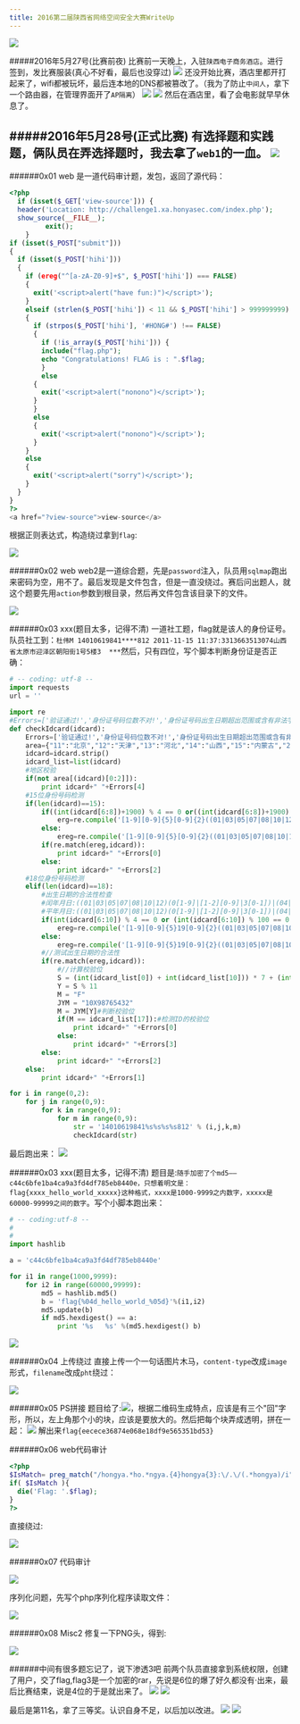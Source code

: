 ```yaml
---
title: 2016第二届陕西省网络空间安全大赛WriteUp
---
```

![](http://7xi72v.com1.z0.glb.clouddn.com/16-5-29/88204668.jpg)

#####2016年5月27号(比赛前夜)
比赛前一天晚上，入驻`陕西电子商务酒店`。进行签到，发比赛服装(真心不好看，最后也没穿过)
![](http://7xi72v.com1.z0.glb.clouddn.com/16-5-29/31523174.jpg)
还没开始比赛，酒店里都开打起来了，wifi都被玩坏，最后连本地的DNS都被篡改了。（我为了防止`中间人`，拿下一个路由器，在管理界面开了`AP隔离`）
![](http://7xi72v.com1.z0.glb.clouddn.com/16-5-29/45933516.jpg)
![](http://7xi72v.com1.z0.glb.clouddn.com/16-5-29/74528206.jpg)
然后在酒店里，看了会电影就早早休息了。

#####2016年5月28号(正式比赛)
有选择题和实践题，俩队员在弄选择题时，我去拿了`web1`的一血。
![](http://7xi72v.com1.z0.glb.clouddn.com/16-5-29/62433167.jpg)
-------
######0x01 web
是一道代码审计题，发包，返回了源代码：

```php
<?php
  if (isset($_GET['view-source'])) {
  header('Location: http://challenge1.xa.honyasec.com/index.php');
  show_source(__FILE__);
         exit();
    }
if (isset($_POST["submit"]))
{
  if (isset($_POST['hihi']))
  {
    if (ereg("^[a-zA-Z0-9]+$", $_POST['hihi']) === FALSE)
    {
      exit('<script>alert("have fun:)")</script>');
    }
    elseif (strlen($_POST['hihi']) < 11 && $_POST['hihi'] > 999999999)
    {
      if (strpos($_POST['hihi'], '#HONG#') !== FALSE)
      {
        if (!is_array($_POST['hihi'])) {
        include("flag.php");
        echo "Congratulations! FLAG is : ".$flag;
        }
        else
      {
        exit('<script>alert("nonono")</script>');
      }
      }
      else
      {
        exit('<script>alert("nonono")</script>');
      }
    }
    else
    {
      exit('<script>alert("sorry")</script>');
    }
  }
}
?>
<a href="?view-source">view-source</a>
```

根据正则表达式，构造绕过拿到`flag`:

![](http://7xi72v.com1.z0.glb.clouddn.com/16-5-29/1501704.jpg)

######0x02 web
web2是一道综合题，先是`password`注入，队员用`sqlmap`跑出来密码为空，用不了。最后发现是文件包含，但是一直没绕过。赛后问出题人，就这个题要先用`action`参数到根目录，然后再文件包含该目录下的文件。

![](http://7xi72v.com1.z0.glb.clouddn.com/16-5-29/20436834.jpg)

######0x03 xxx(题目太多，记得不清)
一道社工题，flag就是该人的身份证号。队员社工到：`杜伟M 14010619841****812 2011-11-15 11:37:3313663513074山西省太原市迎泽区朝阳街1号5楼3  ***`然后，只有四位，写个脚本判断身份证是否正确：

```python
# -- coding: utf-8 --
import requests
url = ''

import re
#Errors=['验证通过!','身份证号码位数不对!','身份证号码出生日期超出范围或含有非法字符!','身份证号码校验错误!','身份证地区非法!']
def checkIdcard(idcard):
    Errors=['验证通过!','身份证号码位数不对!','身份证号码出生日期超出范围或含有非法字符!','身份证号码校验错误!','身份证地区非法!']
    area={"11":"北京","12":"天津","13":"河北","14":"山西","15":"内蒙古","21":"辽宁","22":"吉林","23":"黑龙江","31":"上海","32":"江苏","33":"浙江","34":"安徽","35":"福建","36":"江西","37":"山东","41":"河南","42":"湖北","43":"湖南","44":"广东","45":"广西","46":"海南","50":"重庆","51":"四川","52":"贵州","53":"云南","54":"西藏","61":"陕西","62":"甘肃","63":"青海","64":"宁夏","65":"新疆","71":"台湾","81":"香港","82":"澳门","91":"国外"}
    idcard=idcard.strip()
    idcard_list=list(idcard)
    #地区校验
    if(not area[(idcard)[0:2]]):
        print idcard+" "+Errors[4]
    #15位身份号码检测
    if(len(idcard)==15):
        if((int(idcard[6:8])+1900) % 4 == 0 or((int(idcard[6:8])+1900) % 100 == 0 and (int(idcard[6:8])+1900) % 4 == 0 )):
            erg=re.compile('[1-9][0-9]{5}[0-9]{2}((01|03|05|07|08|10|12)(0[1-9]|[1-2][0-9]|3[0-1])|(04|06|09|11)(0[1-9]|[1-2][0-9]|30)|02(0[1-9]|[1-2][0-9]))[0-9]{3}$')#//测试出生日期的合法性
        else:
            ereg=re.compile('[1-9][0-9]{5}[0-9]{2}((01|03|05|07|08|10|12)(0[1-9]|[1-2][0-9]|3[0-1])|(04|06|09|11)(0[1-9]|[1-2][0-9]|30)|02(0[1-9]|1[0-9]|2[0-8]))[0-9]{3}$')#//测试出生日期的合法性
        if(re.match(ereg,idcard)):
            print idcard+" "+Errors[0]
        else:
            print idcard+" "+Errors[2]
    #18位身份号码检测
    elif(len(idcard)==18):
        #出生日期的合法性检查
        #闰年月日:((01|03|05|07|08|10|12)(0[1-9]|[1-2][0-9]|3[0-1])|(04|06|09|11)(0[1-9]|[1-2][0-9]|30)|02(0[1-9]|[1-2][0-9]))
        #平年月日:((01|03|05|07|08|10|12)(0[1-9]|[1-2][0-9]|3[0-1])|(04|06|09|11)(0[1-9]|[1-2][0-9]|30)|02(0[1-9]|1[0-9]|2[0-8]))
        if(int(idcard[6:10]) % 4 == 0 or (int(idcard[6:10]) % 100 == 0 and int(idcard[6:10])%4 == 0 )):
            ereg=re.compile('[1-9][0-9]{5}19[0-9]{2}((01|03|05|07|08|10|12)(0[1-9]|[1-2][0-9]|3[0-1])|(04|06|09|11)(0[1-9]|[1-2][0-9]|30)|02(0[1-9]|[1-2][0-9]))[0-9]{3}[0-9Xx]$')#//闰年出生日期的合法性正则表达式
        else:
            ereg=re.compile('[1-9][0-9]{5}19[0-9]{2}((01|03|05|07|08|10|12)(0[1-9]|[1-2][0-9]|3[0-1])|(04|06|09|11)(0[1-9]|[1-2][0-9]|30)|02(0[1-9]|1[0-9]|2[0-8]))[0-9]{3}[0-9Xx]$')#//平年出生日期的合法性正则表达式
        #//测试出生日期的合法性
        if(re.match(ereg,idcard)):
            #//计算校验位
            S = (int(idcard_list[0]) + int(idcard_list[10])) * 7 + (int(idcard_list[1]) + int(idcard_list[11])) * 9 + (int(idcard_list[2]) + int(idcard_list[12])) * 10 + (int(idcard_list[3]) + int(idcard_list[13])) * 5 + (int(idcard_list[4]) + int(idcard_list[14])) * 8 + (int(idcard_list[5]) + int(idcard_list[15])) * 4 + (int(idcard_list[6]) + int(idcard_list[16])) * 2 + int(idcard_list[7]) * 1 + int(idcard_list[8]) * 6 + int(idcard_list[9]) * 3
            Y = S % 11
            M = "F"
            JYM = "10X98765432"
            M = JYM[Y]#判断校验位
            if(M == idcard_list[17]):#检测ID的校验位
                print idcard+" "+Errors[0]
            else:
                print idcard+" "+Errors[3]
        else:
            print idcard+" "+Errors[2]
    else:
        print idcard+" "+Errors[1]

for i in range(0,2):
	for j in range(0,9):
		for k in range(0,9):
			for m in range(0,9):
				str = '14010619841%s%s%s%s812' % (i,j,k,m)
				checkIdcard(str)


```

最后跑出来：
![](http://7xi72v.com1.z0.glb.clouddn.com/16-5-29/92346919.jpg)

######0x03 xxx(题目太多，记得不清)
题目是:`随手加密了个md5——c44c6bfe1ba4ca9a3fd4df785eb8440e，只想着明文是：flag{xxxx_hello_world_xxxxx}这种格式，xxxx是1000-9999之内数字，xxxxx是60000-99999之间的数字`。写个小脚本跑出来：

```python
# -- coding:utf-8 --
#
#
import hashlib

a = 'c44c6bfe1ba4ca9a3fd4df785eb8440e'

for i1 in range(1000,9999):
    for i2 in range(60000,99999):
        md5 = hashlib.md5()
        b = 'flag{%04d_hello_world_%05d}'%(i1,i2)
        md5.update(b)
        if md5.hexdigest() == a:
        	print '%s   %s' %(md5.hexdigest() b)

```

![](http://7xi72v.com1.z0.glb.clouddn.com/16-5-29/65035307.jpg)

######0x04 上传绕过
直接上传一个一句话图片木马，`content-type`改成`image`形式，`filename`改成`pht`绕过：

![](http://7xi72v.com1.z0.glb.clouddn.com/16-5-29/86816367.jpg)

######0x05 PS拼接
题目给了:![](http://7xi72v.com1.z0.glb.clouddn.com/16-5-29/48983431.jpg)，根据二维码生成特点，应该是有三个"回"字形，所以，左上角那个小的块，应该是要放大的。然后把每个块弄成透明，拼在一起：
![](http://7xi72v.com1.z0.glb.clouddn.com/16-5-29/88359469.jpg)
解出来`flag{eecece36874e068e18df9e565351bd53}`

######0x06 web代码审计

```php
<?php
$IsMatch= preg_match("/hongya.*ho.*ngya.{4}hongya{3}:\/.\/(.*hongya)/i", trim($_POST["id"]), $match);
if( $IsMatch ){
  die('Flag: '.$flag);
}
?>
```

直接绕过:

![](http://7xi72v.com1.z0.glb.clouddn.com/16-5-29/89508151.jpg)

######0x07 代码审计

![](http://7xi72v.com1.z0.glb.clouddn.com/16-5-29/66541493.jpg)

序列化问题，先写个php序列化程序读取文件：

![](http://7xi72v.com1.z0.glb.clouddn.com/16-5-29/10891244.jpg)

######0x08 Misc2
修复一下PNG头，得到:

![](http://7xi72v.com1.z0.glb.clouddn.com/16-5-29/61045325.jpg)

######中间有很多题忘记了，说下渗透3吧
 前两个队员直接拿到系统权限，创建了用户，交了flag,flag3是一个加密的rar，先说是6位的爆了好久都没有·出来，最后比赛结束，说是4位的于是就出来了。
![](http://7xi72v.com1.z0.glb.clouddn.com/16-5-29/21571959.jpg)
![](http://7xi72v.com1.z0.glb.clouddn.com/16-5-29/38692080.jpg)

最后是第11名，拿了三等奖。认识自身不足，以后加以改进。
![](http://7xi72v.com1.z0.glb.clouddn.com/16-5-29/56826209.jpg)
![](http://7xi72v.com1.z0.glb.clouddn.com/16-5-29/4223876.jpg)
